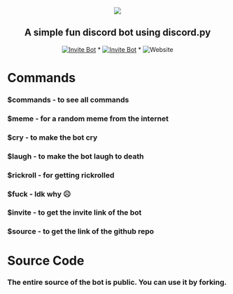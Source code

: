 <center> <img src = "https://capsule-render.vercel.app/api?type=waving&color=gradient&height=210&section=header&text=Meme Flip&fontSize=65&fontAlignY=35&animation=twinkling&fontColor=gradient&desc=Discord Meme Bot&descSize=200)"></img> </center>
<h2 align = "center">A simple fun discord bot using discord.py</h2>

  <p align="center">
  <a href="https://discord.com/oauth2/authorize?client_id=913316045673070632&permissions=37080128&scope=bot">
    <img src="https://img.shields.io/badge/INVITE-BOT-blue" alt="Invite Bot""></a> * <a href = "https://discord.gg/vHw5wAhGVK"> <img src="https://img.shields.io/badge/SUPPORT-SERVER-blueviolet" alt="Invite Bot""></a> * <img alt="Website" src="https://img.shields.io/website?down_color=red&down_message=DOWN&label=BOT%20STATUS&up_color=green&up_message=ONLINE&url=https%3A%2F%2Fmemeflip.diceflip.repl.co%2F">

#  Commands
  
<h3>$commands - to see all commands</h3>
<h3>$meme - for a random meme from the internet</h3>
<h3>$cry - to make the bot cry</h3>
<h3>$laugh - to make the bot laugh to death</h3>
<h3>$rickroll - for getting rickrolled</h3>
<h3>$fuck - Idk why ☹</h3>
<h3>$invite - to get the invite link of the bot</h3>
<h3>$source - to get the link of the github repo</h3>


#  Source Code

<h3>The entire source of the bot is public. You can use it by forking.</h3>
  

